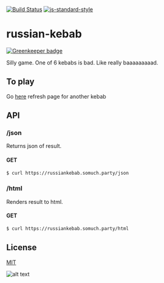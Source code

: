 [![Build Status](https://travis-ci.org/zrrrzzt/russian-kebab.svg?branch=master)](https://travis-ci.org/zrrrzzt/russian-kebab)
[![js-standard-style](https://img.shields.io/badge/code%20style-standard-brightgreen.svg?style=flat)](https://github.com/feross/standard)

# russian-kebab

[![Greenkeeper badge](https://badges.greenkeeper.io/zrrrzzt/russian-kebab.svg)](https://greenkeeper.io/)

Silly game. One of 6 kebabs is bad. Like really baaaaaaaaad.

## To play

Go [here](https://russiankebab.somuch.party/html) refresh page for another kebab


## API

### **/json**

Returns json of result.

#### GET

```bash
$ curl https://russiankebab.somuch.party/json
```

### **/html**

Renders result to html. 

#### GET

```bash
$ curl https://russiankebab.somuch.party/html
```


## License
[MIT](LICENSE)

![alt text](https://robots.kebabstudios.party/russian-kebab.png "Robohash image of russian-kebab")
